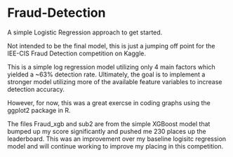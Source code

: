# Fraud-Detection
A simple Logistic Regression approach to get started.

Not intended to be the final model, this is just a jumping off point for the IEE-CIS Fraud Detection competition on Kaggle.

This is a simple log regression model utilizing only 4 main factors which yielded a ~63% detection rate.  Ultimately, the goal is to implement a stronger model utilizing more of the available feature variables to increase detection accuracy.

However, for now, this was a great exercse in coding graphs using the ggplot2 package in R.

The files Fraud_xgb and sub2 are from the simple XGBoost model that bumped up my score significantly and pushed me 230 places up the leaderboard.  This was an improvement over my baseline logisitc regression model and will continue working to improve my placing in this competition.
